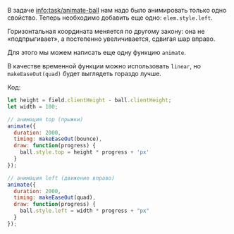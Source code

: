 В задаче <info:task/animate-ball> нам надо было анимировать только одно свойство. Теперь необходимо добавить еще одно: `elem.style.left`.

Горизонтальная координата меняется по другому закону: она не «подпрыгивает», а постепенно увеличивается, сдвигая шар вправо.

Для этого мы можем написать еще одну функцию `animate`.

В качестве временной функции можно использовать `linear`, но `makeEaseOut(quad)` будет выглядеть гораздо лучше.

Код:

```js
let height = field.clientHeight - ball.clientHeight;
let width = 100;

// анимация top (прыжки)
animate({
  duration: 2000,
  timing: makeEaseOut(bounce),
  draw: function(progress) {
    ball.style.top = height * progress + 'px'
  }
});

// анимация left (движение вправо)
animate({
  duration: 2000,
  timing: makeEaseOut(quad),
  draw: function(progress) {
    ball.style.left = width * progress + "px"
  }
});
```
